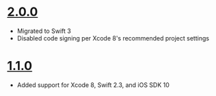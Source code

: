 # [2.0.0](https://github.com/Electrode-iOS/ELKeychain/releases/tag/v2.0.0)

- Migrated to Swift 3
- Disabled code signing per Xcode 8's recommended project settings

# [1.1.0](https://github.com/Electrode-iOS/ELKeychain/releases/tag/v1.1.0)

- Added support for Xcode 8, Swift 2.3, and iOS SDK 10
